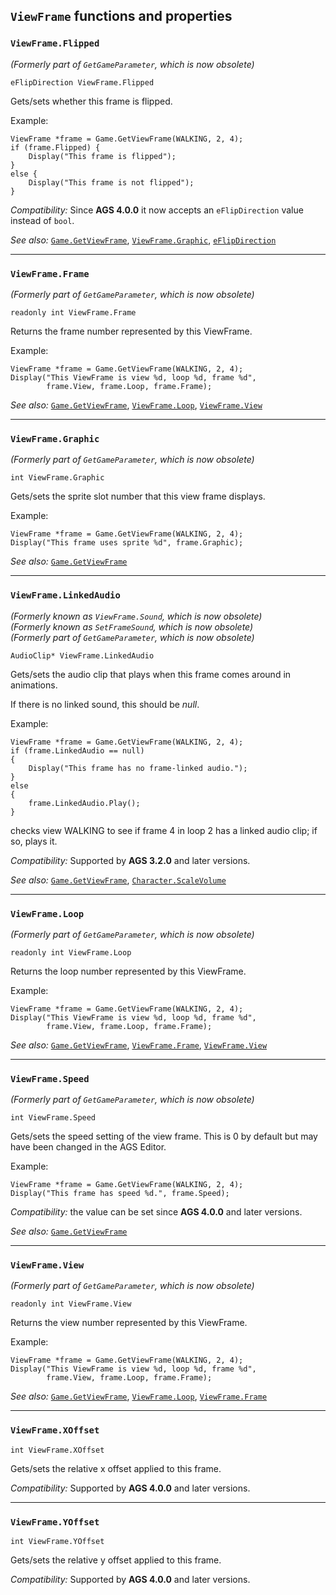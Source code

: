 ## `ViewFrame` functions and properties

### `ViewFrame.Flipped`

*(Formerly part of `GetGameParameter`, which is now obsolete)*

```ags
eFlipDirection ViewFrame.Flipped
```

Gets/sets whether this frame is flipped.

Example:

```ags
ViewFrame *frame = Game.GetViewFrame(WALKING, 2, 4);
if (frame.Flipped) {
    Display("This frame is flipped");
}
else {
    Display("This frame is not flipped");
}
```

*Compatibility:* Since **AGS 4.0.0** it now accepts an `eFlipDirection` value instead of `bool`.

*See also:* [`Game.GetViewFrame`](Game#gamegetviewframe),
[`ViewFrame.Graphic`](ViewFrame#viewframegraphic),
[`eFlipDirection`](StandardEnums#eflipdirection)

---

### `ViewFrame.Frame`

*(Formerly part of `GetGameParameter`, which is now obsolete)*

```ags
readonly int ViewFrame.Frame
```

Returns the frame number represented by this ViewFrame.

Example:

```ags
ViewFrame *frame = Game.GetViewFrame(WALKING, 2, 4);
Display("This ViewFrame is view %d, loop %d, frame %d",
        frame.View, frame.Loop, frame.Frame);
```

*See also:* [`Game.GetViewFrame`](Game#gamegetviewframe),
[`ViewFrame.Loop`](ViewFrame#viewframeloop),
[`ViewFrame.View`](ViewFrame#viewframeview)

---

### `ViewFrame.Graphic`

*(Formerly part of `GetGameParameter`, which is now obsolete)*

```ags
int ViewFrame.Graphic
```

Gets/sets the sprite slot number that this view frame displays.

Example:

```ags
ViewFrame *frame = Game.GetViewFrame(WALKING, 2, 4);
Display("This frame uses sprite %d", frame.Graphic);
```

*See also:* [`Game.GetViewFrame`](Game#gamegetviewframe)

---

### `ViewFrame.LinkedAudio`

*(Formerly known as `ViewFrame.Sound`, which is now obsolete)*<br>
*(Formerly known as `SetFrameSound`, which is now obsolete)*<br>
*(Formerly part of `GetGameParameter`, which is now obsolete)*

```ags
AudioClip* ViewFrame.LinkedAudio
```

Gets/sets the audio clip that plays when this frame comes around in
animations.

If there is no linked sound, this should be *null*.

Example:

```ags
ViewFrame *frame = Game.GetViewFrame(WALKING, 2, 4);
if (frame.LinkedAudio == null)
{
    Display("This frame has no frame-linked audio.");
}
else
{
    frame.LinkedAudio.Play();
}
```

checks view WALKING to see if frame 4 in loop 2 has a linked audio clip;
if so, plays it.

*Compatibility:* Supported by **AGS 3.2.0** and later versions.

*See also:* [`Game.GetViewFrame`](Game#gamegetviewframe), [`Character.ScaleVolume`](Character#characterscalevolume)

---

### `ViewFrame.Loop`

*(Formerly part of `GetGameParameter`, which is now obsolete)*

```ags
readonly int ViewFrame.Loop
```

Returns the loop number represented by this ViewFrame.

Example:

```ags
ViewFrame *frame = Game.GetViewFrame(WALKING, 2, 4);
Display("This ViewFrame is view %d, loop %d, frame %d",
        frame.View, frame.Loop, frame.Frame);
```

*See also:* [`Game.GetViewFrame`](Game#gamegetviewframe),
[`ViewFrame.Frame`](ViewFrame#viewframeframe),
[`ViewFrame.View`](ViewFrame#viewframeview)

---

### `ViewFrame.Speed`

*(Formerly part of `GetGameParameter`, which is now obsolete)*

```ags
int ViewFrame.Speed
```

Gets/sets the speed setting of the view frame. This is 0 by default but may
have been changed in the AGS Editor.

Example:

```ags
ViewFrame *frame = Game.GetViewFrame(WALKING, 2, 4);
Display("This frame has speed %d.", frame.Speed);
```

*Compatibility:* the value can be set since **AGS 4.0.0** and later versions.

*See also:* [`Game.GetViewFrame`](Game#gamegetviewframe)

---

### `ViewFrame.View`

*(Formerly part of `GetGameParameter`, which is now obsolete)*

```ags
readonly int ViewFrame.View
```

Returns the view number represented by this ViewFrame.

Example:

```ags
ViewFrame *frame = Game.GetViewFrame(WALKING, 2, 4);
Display("This ViewFrame is view %d, loop %d, frame %d",
        frame.View, frame.Loop, frame.Frame);
```

*See also:* [`Game.GetViewFrame`](Game#gamegetviewframe),
[`ViewFrame.Loop`](ViewFrame#viewframeloop),
[`ViewFrame.Frame`](ViewFrame#viewframeframe)

---

### `ViewFrame.XOffset`

```ags
int ViewFrame.XOffset
```

Gets/sets the relative x offset applied to this frame.

*Compatibility:* Supported by **AGS 4.0.0** and later versions.

---

### `ViewFrame.YOffset`

```ags
int ViewFrame.YOffset
```

Gets/sets the relative y offset applied to this frame.

*Compatibility:* Supported by **AGS 4.0.0** and later versions.